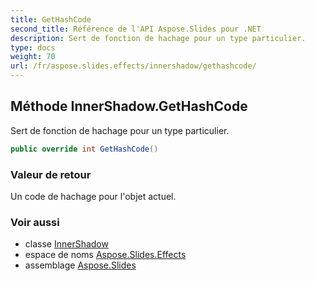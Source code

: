 ```yaml
---
title: GetHashCode
second_title: Référence de l'API Aspose.Slides pour .NET
description: Sert de fonction de hachage pour un type particulier.
type: docs
weight: 70
url: /fr/aspose.slides.effects/innershadow/gethashcode/
---
```


## Méthode InnerShadow.GetHashCode

Sert de fonction de hachage pour un type particulier.

```csharp
public override int GetHashCode()
```

### Valeur de retour

Un code de hachage pour l'objet actuel.

### Voir aussi

* classe [InnerShadow](../../innershadow)
* espace de noms [Aspose.Slides.Effects](../../innershadow)
* assemblage [Aspose.Slides](../../../)

<!-- NE PAS MODIFIER : généré par xmldocmd pour Aspose.Slides.dll -->